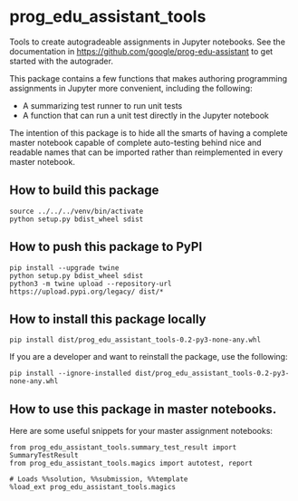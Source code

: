 # prog_edu_assistant_tools 

Tools to create autogradeable assignments in Jupyter notebooks.
See the documentation in https://github.com/google/prog-edu-assistant
to get started with the autograder.

This package contains a few functions that makes authoring programming assignments in Jupyter
more convenient, including the following:

* A summarizing test runner to run unit tests
* A function that can run a unit test directly in the Jupyter notebook

The intention of this package is to hide all the smarts
of having a complete master notebook capable of complete auto-testing
behind nice and readable names that can be imported rather than reimplemented
in every master notebook.

## How to build this package

    source ../../../venv/bin/activate
    python setup.py bdist_wheel sdist

## How to push this package to PyPI

    pip install --upgrade twine
    python setup.py bdist_wheel sdist
    python3 -m twine upload --repository-url https://upload.pypi.org/legacy/ dist/*

## How to install this package locally

    pip install dist/prog_edu_assistant_tools-0.2-py3-none-any.whl

If you are a developer and want to reinstall the package, use the following:

    pip install --ignore-installed dist/prog_edu_assistant_tools-0.2-py3-none-any.whl

## How to use this package in master notebooks.

Here are some useful snippets for your master assignment notebooks:

    from prog_edu_assistant_tools.summary_test_result import SummaryTestResult
    from prog_edu_assistant_tools.magics import autotest, report

    # Loads %%solution, %%submission, %%template
    %load_ext prog_edu_assistant_tools.magics

